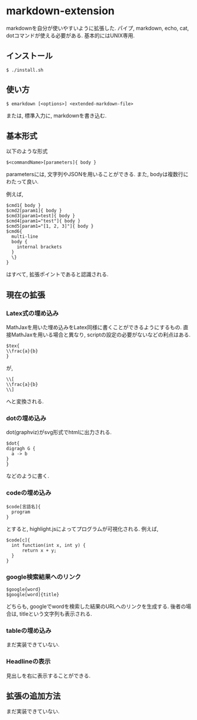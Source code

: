 markdown-extension
==================

markdownを自分が使いやすいように拡張した.
パイプ, markdown, echo, cat, dotコマンドが使える必要がある. 基本的にはUNIX専用.

## インストール
```
$ ./install.sh
```

## 使い方
```
$ emarkdown [<options>] <extended-markdown-file>
```
または, 標準入力に, markdownを書き込む.

## 基本形式
以下のような形式
```
$<commandName>[parameters]{ body }
```
parametersには, 文字列やJSONを用いることができる. また, bodyは複数行にわたって良い.

例えば,
```
$cmd1{ body }
$cmd2[param1]{ body }
$cmd3[param1=test]{ body }
$cmd4[param1="test"]{ body }
$cmd5[param1="[1, 2, 3]"]{ body }
$cmd6{
  multi-line
  body {
    internal brackets
  }
  \}
}
```
はすべて, 拡張ポイントであると認識される.

## 現在の拡張
### Latex式の埋め込み
MathJaxを用いた埋め込みをLatex同様に書くことができるようにするもの. 直接MathJaxを用いる場合と異なり, scriptの設定の必要がないなどの利点はある.
```
$tex{
\\frac{a}{b}
}
```
が,
```
\\[
\\frac{a}{b}
\\]
```
へと変換される.

### dotの埋め込み
dot(graphviz)がsvg形式でhtmlに出力される.
```
$dot{
digragh G {
  a -> b
}
}
```
などのように書く.

### codeの埋め込み
```
$code[言語名]{
  program
}
```
とすると, highlight.jsによってプログラムが可視化される.
例えば,
```
$code[c]{
  int function(int x, int y) {
      return x + y;
  }
}
```

### google検索結果へのリンク
```
$google{word}
$google[word]{title}
```
どちらも, googleでwordを検索した結果のURLへのリンクを生成する. 後者の場合は, titleという文字列も表示される.

### tableの埋め込み
まだ実装できていない.

### Headlineの表示
見出しを右に表示することができる.

## 拡張の追加方法
まだ実装できていない.

